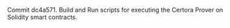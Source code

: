 Commit dc4a571.                    Build and Run scripts for executing the Certora Prover on Solidity smart contracts.